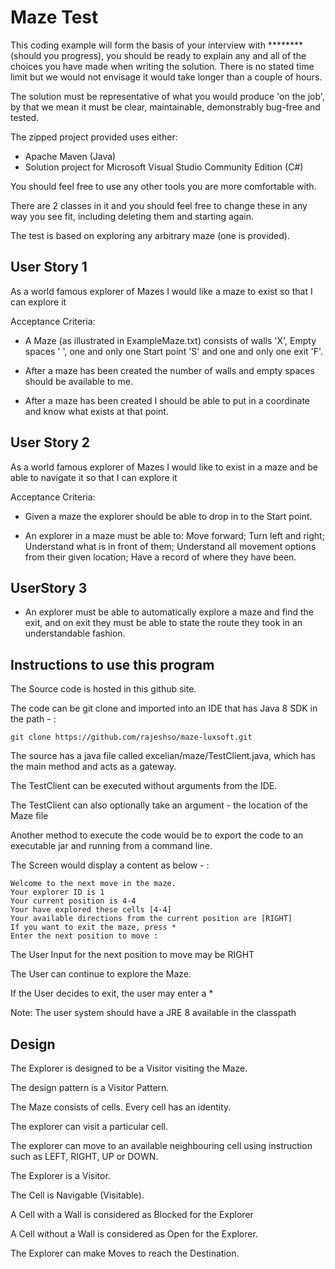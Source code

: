 Maze Test
=========

This coding example will form the basis of your interview with ******** (should you progress), you should be ready to explain any and all of the choices you have made when writing the solution.
There is no stated time limit but we would not envisage it would take longer than a couple of hours.

The solution must be representative of what you would produce 'on the job', by that we mean it must be clear, maintainable, demonstrably bug-free and tested.

The zipped project provided uses either:
* Apache Maven (Java)
* Solution project for Microsoft Visual Studio Community Edition (C#)

You should feel free to use any other tools you are more comfortable with.

There are 2 classes in it and you should feel free to change these in any way you see fit, including deleting them and starting again.

The test is based on exploring any arbitrary maze (one is provided).

User Story 1
------------

As a world famous explorer of Mazes I would like a maze to exist so that I can explore it

Acceptance Criteria:

* A Maze (as illustrated in ExampleMaze.txt) consists of walls 'X', Empty spaces ' ', one and only one Start point 'S' and one and only one exit 'F'.

* After a maze has been created the number of walls and empty spaces should be available to me.

* After a maze has been created I should be able to put in a coordinate and know what exists at that point.


User Story 2
------------

As a world famous explorer of Mazes I would like to exist in a maze and be able to navigate it so that I can explore it

Acceptance Criteria:

* Given a maze the explorer should be able to drop in to the Start point.

* An explorer in a maze must be able to:
    Move forward;
    Turn left and right;
    Understand what is in front of them;
    Understand all movement options from their given location;
    Have a record of where they have been.


UserStory 3
-----------
* An explorer must be able to automatically explore a maze and find the exit, and on exit they must be able to state the route they took in an understandable fashion.

Instructions to use this program
----------------------------------
The Source code is hosted in this github site.

The code can be git clone and imported into an IDE that has Java 8 SDK in the path - :

``` git clone https://github.com/rajeshso/maze-luxsoft.git ```

The source has a java file called excelian/maze/TestClient.java, which has the main method and acts as a gateway.

The TestClient can be executed without arguments from the IDE.

The TestClient can also optionally take an argument - the location of the Maze file

Another method to execute the code would be to export the code to an executable jar
 and running from a command line.

The Screen would display a content as below - :
```
Welcome to the next move in the maze.
Your explorer ID is 1
Your current position is 4-4
Your have explored these cells [4-4]
Your available directions from the current position are [RIGHT]
If you want to exit the maze, press *
Enter the next position to move :
```

The User Input for the next position to move may be RIGHT

The User can continue to explore the Maze.

If the User decides to exit, the user may enter a *

Note: The user system should have a JRE 8 available in the classpath

Design
------

The Explorer is designed to be a Visitor visiting the Maze.

The design pattern is a Visitor Pattern.

The Maze consists of cells. Every cell has an identity.

The explorer can visit a particular cell.

The explorer can move to an available neighbouring cell using instruction
 such as LEFT, RIGHT, UP or DOWN.

The Explorer is a Visitor.

The Cell is Navigable (Visitable).

A Cell with a Wall is considered as Blocked for the Explorer

A Cell without a Wall is considered as Open for the Explorer.

The Explorer can make Moves to reach the Destination.